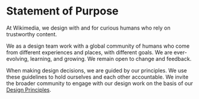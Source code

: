 # Statement of Purpose

At Wikimedia, we design with and for curious humans who rely on trustworthy content.

We as a design team work with a global community of humans who come from different experiences and places, with different goals. We are ever-evolving, learning, and growing. We remain open to change and feedback.

When making design decisions, we are guided by our principles. We use these guidelines to hold ourselves and each other accountable. We invite the broader community to engage with our design work on the basis of our [Design Principles](design-principles-overview.md).
